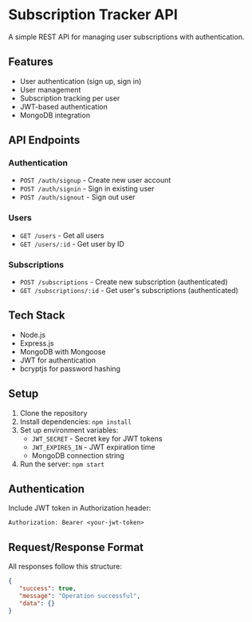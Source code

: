 # Subscription Tracker API

A simple REST API for managing user subscriptions with authentication.

## Features

-  User authentication (sign up, sign in)
-  User management
-  Subscription tracking per user
-  JWT-based authentication
-  MongoDB integration

## API Endpoints

### Authentication

-  `POST /auth/signup` - Create new user account
-  `POST /auth/signin` - Sign in existing user
-  `POST /auth/signout` - Sign out user

### Users

-  `GET /users` - Get all users
-  `GET /users/:id` - Get user by ID

### Subscriptions

-  `POST /subscriptions` - Create new subscription (authenticated)
-  `GET /subscriptions/:id` - Get user's subscriptions (authenticated)

## Tech Stack

-  Node.js
-  Express.js
-  MongoDB with Mongoose
-  JWT for authentication
-  bcryptjs for password hashing

## Setup

1. Clone the repository
2. Install dependencies: `npm install`
3. Set up environment variables:
   -  `JWT_SECRET` - Secret key for JWT tokens
   -  `JWT_EXPIRES_IN` - JWT expiration time
   -  MongoDB connection string
4. Run the server: `npm start`

## Authentication

Include JWT token in Authorization header:

```
Authorization: Bearer <your-jwt-token>
```

## Request/Response Format

All responses follow this structure:

```json
{
   "success": true,
   "message": "Operation successful",
   "data": {}
}
```
